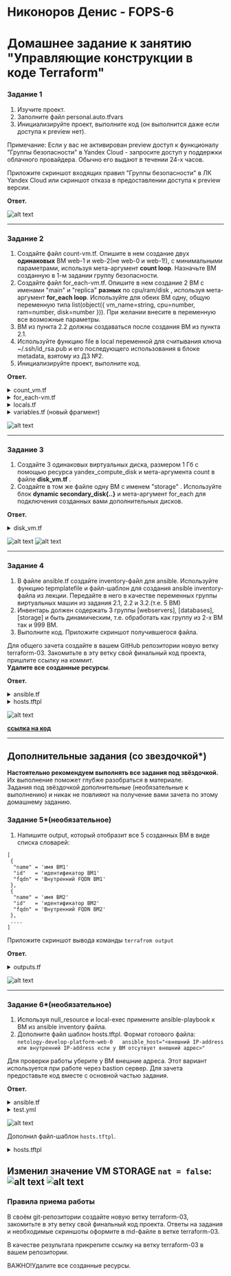 # Никоноров Денис - FOPS-6
# Домашнее задание к занятию "Управляющие конструкции в коде Terraform"


### Задание 1

1. Изучите проект.
2. Заполните файл personal.auto.tfvars
3. Инициализируйте проект, выполните код (он выполнится даже если доступа к preview нет).

Примечание: Если у вас не активирован preview доступ к функционалу "Группы безопасности" в Yandex Cloud - запросите доступ у поддержки облачного провайдера. Обычно его выдают в течении 24-х часов.

Приложите скриншот входящих правил "Группы безопасности" в ЛК Yandex Cloud  или скриншот отказа в предоставлении доступа к preview версии.

**Ответ.**

![alt text](img/1.png)

---

### Задание 2

1. Создайте файл count-vm.tf. Опишите в нем создание двух **одинаковых** ВМ  web-1 и web-2(не web-0 и web-1!), с минимальными параметрами, используя мета-аргумент **count loop**. Назначьте ВМ созданную в 1-м задании группу безопасности.
2. Создайте файл for_each-vm.tf. Опишите в нем создание 2 ВМ с именами "main" и "replica" **разных** по cpu/ram/disk , используя мета-аргумент **for_each loop**. Используйте для обеих ВМ одну, общую переменную типа list(object({ vm_name=string, cpu=number, ram=number, disk=number  })). При желании внесите в переменную все возможные параметры.
3. ВМ из пункта 2.2 должны создаваться после создания ВМ из пункта 2.1.
4. Используйте функцию file в local переменной для считывания ключа ~/.ssh/id_rsa.pub и его последующего использования в блоке metadata, взятому из ДЗ №2.
5. Инициализируйте проект, выполните код.

**Ответ.**

<details><summary>count_vm.tf</summary>

```tf
resource "yandex_compute_instance" "vm_web" {
  count                     = 2
  name                      = format("web-%01d", count.index + 1)
  hostname                  = format("web-%01d", count.index + 1)
  description               = format("web-%01d", count.index + 1)
  zone                      = var.default_zone
  folder_id                 = var.folder_id

  platform_id = var.web_platform_id
  allow_stopping_for_update = true
  
  resources {
    cores         = var.vms_resources["vm_web_resources"]["cores"]
    memory        = var.vms_resources["vm_web_resources"]["memory"]
    core_fraction = var.vms_resources["vm_web_resources"]["core_fraction"]
  }

  boot_disk {
    initialize_params {
      image_id = data.yandex_compute_image.debian_11.id
      type     = "network-ssd"
      size     = "15"
    }
  }

  network_interface {
    subnet_id  = yandex_vpc_subnet.develop.id
    nat        = true
    security_group_ids = [ yandex_vpc_security_group.example.id ]
  }

  metadata = {
    ssh-keys = "debian:${local.ssh_file}"
  }

  scheduling_policy {
    preemptible = true
  }
}
```

</details>

<details><summary>for_each-vm.tf</summary>

```tf
resource "yandex_compute_instance" "vm_web_2" {
  depends_on = [ yandex_compute_instance.vm_web ]
  for_each = { for vm in var.vms_list : vm.vm_name => vm }
  name                      = each.value.vm_name
  hostname                  = each.value.vm_hostname
  description               = each.value.vm_discription
  zone                      = var.default_zone
  folder_id                 = var.folder_id

  platform_id = var.web_platform_id
  allow_stopping_for_update = true
  
  resources {
    cores         = each.value.cpu
    memory        = each.value.ram
    core_fraction = each.value.core_fraction
  }

  boot_disk {
    initialize_params {
      image_id = data.yandex_compute_image.debian_11.id
      type     = each.value.disk_type
      size     = each.value.disk
    }
  }

  network_interface {
    subnet_id  = yandex_vpc_subnet.develop.id
    nat        = true
    security_group_ids = [ yandex_vpc_security_group.example.id ]
  }

  metadata = {
    ssh-keys = "${each.value.ssh_user}:${local.ssh_file}"
  }

  scheduling_policy {
    preemptible = true
  }
}
```

</details>

<details><summary>locals.tf</summary>

```tf
locals {
  ssh_file = file("~/.ssh/id_rsa.pub")
}
```

</details>

<details><summary>variables.tf (новый фрагмент)</summary>

```tf
variable "web_platform_id" {
  type        = string
  default     = "standard-v1"
  description = "VM platform"
}

variable "vms_resources" {
  description = "common configs to VMs"
  type = map(object({
    cores         = number
    memory        = number
    core_fraction = number
  }))
  default = {
    vm_web_resources = {
      cores         = 2
      memory        = 1
      core_fraction = 5
    }
  }
}

variable "vms_list" {
  description = "common configs to VMs"
  type = list(object({
    vm_name        = string
    vm_hostname    = string
    vm_discription = string
    cpu            = number
    ram            = number
    disk           = number
    disk_type      = string
    core_fraction  = number
    ssh_user       = string
    })
  )
  default = [
    {
      vm_name        = "main"
      vm_hostname    = "main"
      vm_discription = "main"
      cpu            = 2
      ram            = 1
      disk           = 10
      disk_type      = "network-ssd"
      core_fraction  = 5
      ssh_user       = "debian"
    },
    {
      vm_name        = "replica"
      vm_hostname    = "replica"
      vm_discription = "replica"
      cpu            = 4
      ram            = 2
      disk           = 11
      disk_type      = "network-hdd"
      core_fraction  = 5
      ssh_user       = "debian"
    }
  ]
}
```

</details>

![alt text](img/2_1.png)

---

### Задание 3

1. Создайте 3 одинаковых виртуальных диска, размером 1 Гб с помощью ресурса yandex_compute_disk и мета-аргумента count в файле **disk_vm.tf** .
2. Создайте в том же файле одну ВМ c именем "storage" . Используйте блок **dynamic secondary_disk{..}** и мета-аргумент for_each для подключения созданных вами дополнительных дисков.

**Ответ.**

<details><summary>disk_vm.tf</summary>

```tf
resource "yandex_compute_disk" "disks" {
  count = 3
  name  = format("disk-%01d", count.index + 1)
  type  = "network-ssd"
  size  = 1
  zone  = var.default_zone

  labels = {
    environment = "netology"
  }
}

resource "yandex_compute_instance" "vm_storage" {
  count       = 1
  name        = "storage"
  hostname    = "storage"
  description = "storage"
  zone        = var.default_zone
  folder_id   = var.folder_id

  platform_id               = var.web_platform_id
  allow_stopping_for_update = true

  resources {
    cores         = 2
    memory        = 1
    core_fraction = 5
  }

  boot_disk {
    initialize_params {
      image_id = data.yandex_compute_image.debian_11.id
      type     = "network-ssd"
      size     = "15"
    }
  }

  dynamic "secondary_disk" {
    for_each = yandex_compute_disk.disks.*.id
    content {
      disk_id = secondary_disk.value
    }
  }

  network_interface {
    subnet_id          = yandex_vpc_subnet.develop.id
    nat                = true
    security_group_ids = [yandex_vpc_security_group.example.id]
  }

  metadata = {
    ssh-keys = "debian:${local.ssh_file}"
  }

  scheduling_policy {
    preemptible = true
  }
}

```

</details>

![alt text](img/3_1.png)
![alt text](img/3_2.png)

---

### Задание 4

1. В файле ansible.tf создайте inventory-файл для ansible.
Используйте функцию tepmplatefile и файл-шаблон для создания ansible inventory-файла из лекции.
Передайте в него в качестве переменных группы виртуальных машин из задания 2.1, 2.2 и 3.2.(т.е. 5 ВМ)
2. Инвентарь должен содержать 3 группы [webservers], [databases], [storage] и быть динамическим, т.е. обработать как группу из 2-х ВМ так и 999 ВМ.
4. Выполните код. Приложите скриншот получившегося файла. 

Для общего зачета создайте в вашем GitHub репозитории новую ветку terraform-03. Закомитьте в эту ветку свой финальный код проекта, пришлите ссылку на коммит.   
**Удалите все созданные ресурсы**.

**Ответ.**

<details><summary>ansible.tf</summary>

```tf
resource "local_file" "hosts_cfg" {
  content = templatefile("${path.module}/hosts.tftpl",

    {
      webservers = yandex_compute_instance.vm_web,
      databases  = yandex_compute_instance.vm_web_2,
      storage    = yandex_compute_instance.vm_storage,
    }
  )
  filename = "${abspath(path.module)}/hosts.cfg"
}
```

</details>

<details><summary>hosts.tftpl</summary>

```c
[webservers]
%{~ for i in webservers ~}

${i["name"]}   ansible_host=${i["network_interface"][0]["nat_ip_address"]} 
%{~ endfor ~}


[databases]
%{~ for i in databases ~}

${i["name"]}   ansible_host=${i["network_interface"][0]["nat_ip_address"]} 
%{~ endfor ~}


[storage]
%{~ for i in storage ~}

${i["name"]}   ansible_host=${i["network_interface"][0]["nat_ip_address"]} 
%{~ endfor ~}
```

</details>

![alt text](img/4_1.png)

**[ссылка на код](https://gitlab.infernofeniks.ru/feniks/gitlab-hw-16-1/-/tree/terraform-03/03/src)**

---

## Дополнительные задания (со звездочкой*)

**Настоятельно рекомендуем выполнять все задания под звёздочкой.**   Их выполнение поможет глубже разобраться в материале.   
Задания под звёздочкой дополнительные (необязательные к выполнению) и никак не повлияют на получение вами зачета по этому домашнему заданию. 

### Задание 5*(необязательное)
1. Напишите output, который отобразит все 5 созданных ВМ в виде списка словарей:
``` 
[
 {
  "name" = 'имя ВМ1'
  "id"   = 'идентификатор ВМ1'
  "fqdn" = 'Внутренний FQDN ВМ1'
 },
 {
  "name" = 'имя ВМ2'
  "id"   = 'идентификатор ВМ2'
  "fqdn" = 'Внутренний FQDN ВМ2'
 },
 ....
]
```
Приложите скриншот вывода команды ```terrafrom output```

**Ответ.**

<details><summary>outputs.tf</summary>

```tf
output "virtual_machines_info" {
  value = [
    for instance in concat(tolist(yandex_compute_instance.vm_storage), tolist(yandex_compute_instance.vm_web), tolist(values(yandex_compute_instance.vm_web_2))) : {
      name = instance.name
      id   = instance.id
      fqdn = instance.fqdn
    }
  ]
}
```

</details>

![alt text](img/5_1.png)

---

### Задание 6*(необязательное)

1. Используя null_resource и local-exec примените ansible-playbook к ВМ из ansible inventory файла.
2. Дополните файл шаблон hosts.tftpl. 
Формат готового файла:
```netology-develop-platform-web-0   ansible_host="<внешний IP-address или внутренний IP-address если у ВМ отсутвует внешний адрес>"```

Для проверки работы уберите у ВМ внешние адреса. Этот вариант используется при работе через bastion сервер.
Для зачета предоставьте код вместе с основной частью задания.

**Ответ.**

<details><summary>ansible.tf</summary>

```tf
resource "local_file" "hosts_cfg" {
  content = templatefile("${path.module}/hosts.tftpl",

    {
      webservers = yandex_compute_instance.vm_web,
      databases  = yandex_compute_instance.vm_web_2,
      storage    = yandex_compute_instance.vm_storage,
    }
  )
  filename = "${abspath(path.module)}/hosts.cfg"
}

resource "null_resource" "web_hosts_provision" {

depends_on = [ yandex_compute_instance.vm_web_2, yandex_compute_instance.vm_storage ]

  provisioner "local-exec" {                  
    command  = "export ANSIBLE_HOST_KEY_CHECKING=False; ansible-playbook -i ${abspath(path.module)}/hosts.cfg ${abspath(path.module)}/test.yml"
    on_failure = continue
    environment = { ANSIBLE_HOST_KEY_CHECKING = "False" }
  }
    triggers = {  
      always_run         = "${timestamp()}" #всегда т.к. дата и время постоянно изменяются
      playbook_src_hash  = file("${abspath(path.module)}/test.yml") # при изменении содержимого playbook файла
      ssh_public_key     = local.ssh_file # при изменении переменной
    }
}
```

</details>

<details><summary>test.yml</summary>

```yml
---

- name: test
  gather_facts: false
  hosts: all
  vars:
    ansible_user: debian
  become: yes
  tasks:
  
  - name: Wait for SSH port to become available
    wait_for:
      host: "{{ ansible_host }}"
      port: 22
      delay: 10
      timeout: 300

  - name: Install Nginx Web Server on Debian Family
    apt:
      name: nginx
      state: latest   
      update_cache: yes 
    
```

</details>

![alt text](img/6_1.png)



Дополнил файл-шаблон `hosts.tftpl`.

<details><summary>hosts.tftpl</summary>

```c
[webservers]
%{~ for i in webservers ~}

netology-develop-platform-${i["name"]}   ansible_host=${(length(i["network_interface"][0]["nat_ip_address"]) > 0 ? i["network_interface"][0]["nat_ip_address"] : i["network_interface"][0]["ip_address"])} 
%{~ endfor ~}

[databases]
%{~ for i in databases ~}

netology-develop-platform-${i["name"]}   ansible_host=${(length(i["network_interface"][0]["nat_ip_address"]) > 0 ? i["network_interface"][0]["nat_ip_address"] : i["network_interface"][0]["ip_address"])} 
%{~ endfor ~}


[storage]
%{~ for i in storage ~}

netology-develop-platform-${i["name"]}   ansible_host=${(length(i["network_interface"][0]["nat_ip_address"]) > 0 ? i["network_interface"][0]["nat_ip_address"] : i["network_interface"][0]["ip_address"])} 
%{~ endfor ~}
```
</details>

Изменил значение VM STORAGE `nat = false`:
![alt text](img/6_2.png)
![alt text](img/6_3.png)
---

### Правила приема работы

В своём git-репозитории создайте новую ветку terraform-03, закомитьте в эту ветку свой финальный код проекта. Ответы на задания и необходимые скриншоты оформите в md-файле в ветке terraform-03.

В качестве результата прикрепите ссылку на ветку terraform-03 в вашем репозитории.

ВАЖНО!Удалите все созданные ресурсы.